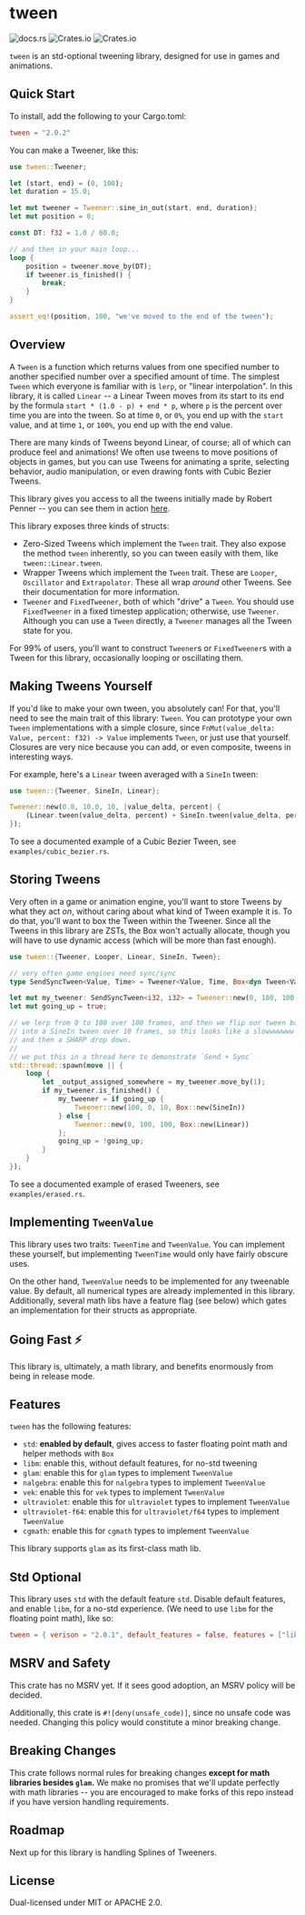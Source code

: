# tween

![docs.rs](https://img.shields.io/docsrs/tween)
![Crates.io](https://img.shields.io/crates/v/tween)
![Crates.io](https://img.shields.io/crates/l/tween)

`tween` is an std-optional tweening library, designed for use in games and animations.

## Quick Start

To install, add the following to your Cargo.toml:

```toml
tween = "2.0.2"
```

You can make a Tweener, like this:

```rust
use tween::Tweener;

let (start, end) = (0, 100);
let duration = 15.0;

let mut tweener = Tweener::sine_in_out(start, end, duration);
let mut position = 0;

const DT: f32 = 1.0 / 60.0;

// and then in your main loop...
loop {
    position = tweener.move_by(DT);
    if tweener.is_finished() {
        break;
    }
}

assert_eq!(position, 100, "we've moved to the end of the tween");
```

## Overview

A `Tween` is a function which returns values from one specified number to another specified number over a specified amount of time. The simplest `Tween` which everyone is familiar with is `lerp`, or "linear interpolation". In this library, it is called `Linear` -- a Linear Tween moves from its start to its end by the formula `start * (1.0 - p) + end * p`, where `p` is the percent over time you are into the tween. So at time `0`, or `0%`, you end up with the `start` value, and at time `1`, or `100%`, you end up with the end value.

There are many kinds of Tweens beyond Linear, of course; all of which can produce feel and animations! We often use tweens to move positions of objects in games, but you can use Tweens for animating a sprite, selecting behavior, audio manipulation, or even drawing fonts with Cubic Bezier Tweens.

This library gives you access to all the tweens initially made by Robert Penner -- you can see them in action [here](https://easings.net/).

This library exposes three kinds of structs:

- Zero-Sized Tweens which implement the `Tween` trait. They also expose the method `tween` inherently, so you can tween easily with them, like `tween::Linear.tween`.
- Wrapper Tweens which implement the `Tween` trait. These are `Looper`, `Oscillator` and `Extrapolator`. These all wrap *around* other Tweens. See their documentation for more information.
- `Tweener` and `FixedTweener`, both of which "drive" a `Tween`. You should use `FixedTweener` in a fixed timestep application; otherwise, use `Tweener`. Although you can use a `Tween` directly, a `Tweener` manages all the Tween state for you.

For 99% of users, you'll want to construct `Tweener`s or `FixedTweener`s with a Tween for this library, occasionally looping or oscillating them.

## Making Tweens Yourself

If you'd like to make your own tween, you absolutely can! For that, you'll need to see the main trait of this library: `Tween`. You can prototype your own `Tween` implementations with a simple closure, since `FnMut(value_delta: Value, percent: f32) -> Value` implements `Tween`, or just use that yourself. Closures are very nice because you can add, or even composite, tweens in interesting ways.

For example, here's a `Linear` tween averaged with a `SineIn` tween:

```rust
use tween::{Tweener, SineIn, Linear};

Tweener::new(0.0, 10.0, 10, |value_delta, percent| {
    (Linear.tween(value_delta, percent) + SineIn.tween(value_delta, percent)) / 2.0
});
```

To see a documented example of a Cubic Bezier Tween, see `examples/cubic_bezier.rs`.

## Storing Tweens

Very often in a game or animation engine, you'll want to store Tweens by what they act *on*, without caring about what kind of Tween example it is. To do that, you'll want to box the Tween within the Tweener. Since all the Tweens in this library are ZSTs, the Box won't actually allocate, though you will have to use dynamic access (which will be more than fast enough).

```rust no_run
use tween::{Tweener, Looper, Linear, SineIn, Tween};

// very often game engines need sync/sync
type SendSyncTween<Value, Time> = Tweener<Value, Time, Box<dyn Tween<Value> + Send + Sync>>;

let mut my_tweener: SendSyncTween<i32, i32> = Tweener::new(0, 100, 100, Box::new(Linear));
let mut going_up = true;

// we lerp from 0 to 100 over 100 frames, and then we flip our tween back
// into a SineIn tween over 10 frames, so this looks like a slowwwwwww buildup
// and then a SHARP drop down.
//
// we put this in a thread here to demonstrate `Send + Sync`
std::thread::spawn(move || {
    loop {
        let _output_assigned_somewhere = my_tweener.move_by(1);
        if my_tweener.is_finished() {
            my_tweener = if going_up {
                Tweener::new(100, 0, 10, Box::new(SineIn))
            } else {
                Tweener::new(0, 100, 100, Box::new(Linear))
            };
            going_up = !going_up;
        }
    }
});
```

To see a documented example of erased Tweeners, see `examples/erased.rs`.

## Implementing `TweenValue`

This library uses two traits: `TweenTime` and `TweenValue`. You can implement these yourself, but implementing `TweenTime` would only have fairly obscure uses.

On the other hand, `TweenValue` needs to be implemented for any tweenable value. By default, all numerical types are already implemented in this library. Additionally, several math libs have a feature flag (see below) which gates an implementation for their structs as appropriate.

## Going Fast ⚡️

This library is, ultimately, a math library, and benefits enormously from being in release mode.

## Features

`tween` has the following features:

- `std`: **enabled by default**, gives access to faster floating point math and helper methods with `Box`
- `libm`: enable this, without default features, for no-std tweening
- `glam`: enable this for `glam` types to implement `TweenValue`
- `nalgebra`: enable this for `nalgebra` types to implement `TweenValue`
- `vek`: enable this for `vek` types to implement `TweenValue`
- `ultraviolet`: enable this for `ultraviolet` types to implement `TweenValue`
- `ultraviolet-f64`: enable this for `ultraviolet/f64` types to implement `TweenValue`
- `cgmath`: enable this for `cgmath` types to implement `TweenValue`

This library supports `glam` as its first-class math lib.

## Std Optional

This library uses `std` with the default feature `std`. Disable default features, and enable `libm`, for a no-std experience. (We need to use `libm` for the floating point math), like so:

```toml
tween = { verison = "2.0.1", default_features = false, features = ["libm"] }
```

## MSRV and Safety

This crate has no MSRV yet. If it sees good adoption, an MSRV policy will be decided.

Additionally, this crate is `#![deny(unsafe_code)]`, since no unsafe code was needed. Changing this policy would constitute a minor breaking change.

## Breaking Changes

This crate follows normal rules for breaking changes **except for math libraries besides `glam`.** We make no promises that we'll update perfectly with math libraries -- you are encouraged to make forks of this repo instead if you have version handling requirements.

## Roadmap

Next up for this library is handling Splines of Tweeners.

## License

Dual-licensed under MIT or APACHE 2.0.
